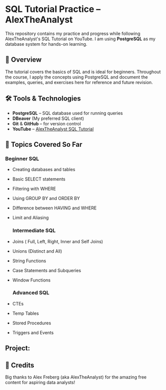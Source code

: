 # SQL Tutorial Practice – AlexTheAnalyst

This repository contains my practice and progress while following AlexTheAnalyst's SQL Tutorial on YouTube. I am using **PostgreSQL** as my database system for hands-on learning.

## 📌 Overview
The tutorial covers the basics of SQL and is ideal for beginners. Throughout the course, I apply the concepts using PostgreSQL and document the examples, queries, and exercises here for reference and future revision.

## 🛠 Tools & Technologies
- **PostgreSQL** – SQL database used for running queries
- **DBeaver** (My preferred SQL client)
- **Git** & **GitHub** – for version control
- **YouTube** – [AlexTheAnalyst SQL Tutorial](https://m.youtube.com/playlist?list=PLUaB-1hjhk8FE_XZ87vPPSfHqb6OcM0cF)

## 📝 Topics Covered So Far

  ### Beginner SQL
- Creating databases and tables
- Basic SELECT statements
- Filtering with WHERE
- Using GROUP BY and ORDER BY
- Difference between HAVING and WHERE
- Limit and Aliasing
  
  ### Intermediate SQL
- Joins ( Full, Left, Right, Inner and Self Joins)
- Unions (Distinct and All)
- String Functions
- Case Statements and Subqueries
- Window Functions
  
  ### Advanced SQL
- CTEs
- Temp Tables
- Stored Procedures
- Triggers and Events

## Project:


## 🙌 Credits

Big thanks to Alex Freberg (aka AlexTheAnalyst) for the amazing free content for aspiring data analysts!
